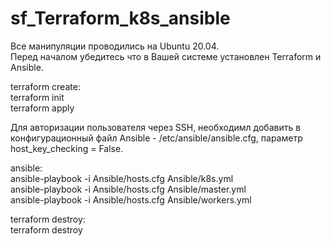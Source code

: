 # sf_Terraform_k8s_ansible  
Все манипуляции проводились на Ubuntu 20.04.  
Перед началом убедитесь что в Вашей системе установлен Terraform и Ansible.  


terraform create:  
terraform init  
terraform apply  

Для авторизации пользователя через SSH, необходимл добавить в конфигурационный файл Ansible - /etc/ansible/ansible.cfg, параметр host_key_checking = False.

ansible:  
	ansible-playbook -i Ansible/hosts.cfg Ansible/k8s.yml  
	ansible-playbook -i Ansible/hosts.cfg Ansible/master.yml  
	ansible-playbook -i Ansible/hosts.cfg Ansible/workers.yml  

terraform destroy:  
terraform destroy  
